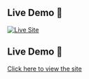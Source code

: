 ## Live Demo 🚀  
[![Live Site](https://img.shields.io/badge/Live%20Demo-Click%20Here-blue)](https://sivakumaradople.github.io/mar-4-2025/)


## Live Demo 🚀  
[Click here to view the site](https://sivakumaradople.github.io/mar-4-2025/)
